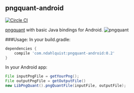 ## pngquant-android
[![Circle CI](https://circleci.com/gh/ndahlquist/pngquant-android.svg?style=svg)](https://circleci.com/gh/ndahlquist/pngquant-android)

[pngquant](https://pngquant.org/) with basic Java bindings for Android.
![pngquant](https://pngquant.org/pngquant-logo.png)

###Usage:
In your build.gradle:
```groovy
dependencies {
    compile 'com.ndahlquist:pngquant-android:0.2'
}

```

In your Android app:
```java
File inputPngFile = getYourPng();
File outputPngFile = getOutputFile()
new LibPngQuant().pngQuantFile(inputFile, outputFile);
```
